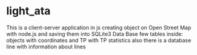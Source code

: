 # light_ata
This is a client-server application in js 
creating object on Open Street Map with node.js and saving them into SQLite3 Data Base
few tables inside: objects with coordinates and TP with TP statistics
also there is a database line with information about lines
